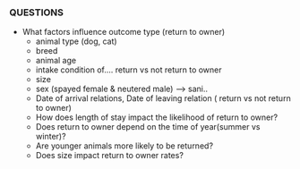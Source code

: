 ### QUESTIONS


- What factors influence outcome type (return to owner)
  - animal type (dog, cat)
  - breed
  - animal age
  - intake condition of.... return vs not return to owner
  - size
  - sex (spayed female & neutered male) --> sani..
  - Date of arrival relations, Date of leaving relation ( return vs not return to owner)
  - How does length of stay impact the likelihood of return to owner?
  - Does return to owner depend on the time of year(summer vs winter)?
  - Are younger animals more likely to be returned?
  - Does size impact return to owner rates?

